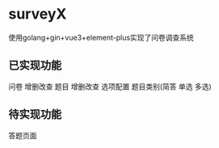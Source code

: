 # surveyX
使用golang+gin+vue3+element-plus实现了问卷调查系统


## 已实现功能
问卷 增删改查
题目 增删改查 选项配置 题目类别(简答 单选 多选)

## 待实现功能
答题页面
